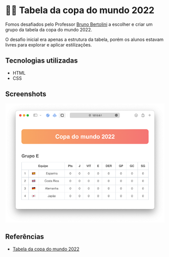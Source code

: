# 🏋️‍♂️ Tabela da copa do mundo 2022
Fomos desafiados pelo Professor [Bruno Bertolini](https://github.com/brunobertolini) a escolher e criar um grupo da tabela da copa do mundo 2022.

O desafio inicial era apenas a estrutura da tabela, porém os alunos estavam livres para explorar e aplicar estilizações.

## Tecnologias utilizadas
- HTML
- CSS

## Screenshots
![Tabela da copa do mundo 2022](./screenshot.png)

## Referências
- [Tabela da copa do mundo 2022](https://www.fifa.com/fifaplus/en/tournaments/mens/worldcup/qatar2022)